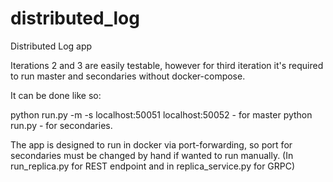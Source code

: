 # distributed_log
Distributed Log app

Iterations 2 and 3 are easily testable, however for third iteration it's required to run master and secondaries without docker-compose.

It can be done like so:

python run.py -m -s localhost:50051 localhost:50052 - for master
python run.py - for secondaries.

The app is designed to run in docker via port-forwarding, so port for secondaries must be changed by hand if wanted to run manually. (In run_replica.py for REST endpoint and in replica_service.py for GRPC)
